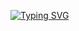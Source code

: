 [![Typing SVG](https://readme-typing-svg.demolab.com/?lines=Привет+,+меня+зовут+Анастасия!;тут+собраны+мои+проекты)](https://git.io/typing-svg)
